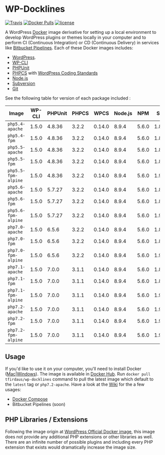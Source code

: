 # WP-Docklines

[![Travis](https://img.shields.io/travis/tfirdaus/wp-docklines.svg?style=for-the-badge)](https://travis-ci.org/tfirdaus/wp-docklines) [![Docker Pulls](https://img.shields.io/docker/pulls/tfirdaus/wp-docklines.svg?style=for-the-badge)](https://hub.docker.com/r/tfirdaus/wp-docklines/) [![license](https://img.shields.io/github/license/tfirdaus/wp-docklines.svg?style=for-the-badge)](https://github.com/tfirdaus/wp-docklines)

A WordPress [Docker](https://www.docker.com/) image derivative for setting up a local environment to develop WordPress plugins or themes locally in your computer and to perform CI (Continuous Integration) or CD (Continuous Delivery) in services like [Bitbucket Pipelines](https://bitbucket.org/product/features/pipelines). Each of these Docker images includes:

- [WordPress](https://wordpress.org/download/).
- [WP-CLI](http://wp-cli.org/)
- [PHPUnit](https://phpunit.de/)
- [PHPCS](https://github.com/squizlabs/PHP_CodeSniffer) with [WordPress Coding Standards](https://github.com/WordPress-Coding-Standards/WordPress-Coding-Standards)
- [Node.js](https://nodejs.org/en/)
- [Subversion](https://subversion.apache.org/)
- [Git](https://git-scm.com/)

See the following table for version of each package included :

| Image | WP-CLI | PHPUnit | PHPCS | WPCS | Node.js | NPM | SVN | Git |
| --- | --- | --- | --- | --- | --- | --- | --- | --- |
| `php5.4-apache`     | 1.5.0 | 4.8.36 | 3.2.2 | 0.14.0 | 8.9.4 | 5.6.0 | 1.8.10 | 2.1.4  |
| `php5.4-fpm`        | 1.5.0 | 4.8.36 | 3.2.2 | 0.14.0 | 8.9.4 | 5.6.0 | 1.8.10 | 2.1.4  |
| `php5.5-apache`     | 1.5.0 | 4.8.36 | 3.2.2 | 0.14.0 | 8.9.4 | 5.6.0 | 1.8.10 | 2.1.4  |
| `php5.5-fpm`        | 1.5.0 | 4.8.36 | 3.2.2 | 0.14.0 | 8.9.4 | 5.6.0 | 1.8.10 | 2.1.4  |
| `php5.5-fpm-alpine` | 1.5.0 | 4.8.36 | 3.2.2 | 0.14.0 | 8.9.4 | 5.6.0 | 1.9.7  | 2.8.6  |
| `php5.6-apache`     | 1.5.0 | 5.7.27 | 3.2.2 | 0.14.0 | 8.9.4 | 5.6.0 | 1.8.10 | 2.1.4  |
| `php5.6-fpm`        | 1.5.0 | 5.7.27 | 3.2.2 | 0.14.0 | 8.9.4 | 5.6.0 | 1.8.10 | 2.1.4  |
| `php5.6-fpm-alpine` | 1.5.0 | 5.7.27 | 3.2.2 | 0.14.0 | 8.9.4 | 5.6.0 | 1.9.7  | 2.8.6  |
| `php7.0-apache`     | 1.5.0 | 6.5.6  | 3.2.2 | 0.14.0 | 8.9.4 | 5.6.0 | 1.8.10 | 2.1.4  |
| `php7.0-fpm`        | 1.5.0 | 6.5.6  | 3.2.2 | 0.14.0 | 8.9.4 | 5.6.0 | 1.8.10 | 2.1.4  |
| `php7.0-fpm-alpine` | 1.5.0 | 6.5.6  | 3.2.2 | 0.14.0 | 8.9.4 | 5.6.0 | 1.9.7  | 2.8.6  |
| `php7.1-apache`     | 1.5.0 | 7.0.0  | 3.1.1 | 0.14.0 | 8.9.4 | 5.6.0 | 1.8.10 | 2.1.4  |
| `php7.1-fpm`        | 1.5.0 | 7.0.0  | 3.1.1 | 0.14.0 | 8.9.4 | 5.6.0 | 1.8.10 | 2.1.4  |
| `php7.1-fpm-alpine` | 1.5.0 | 7.0.0  | 3.1.1 | 0.14.0 | 8.9.4 | 5.6.0 | 1.9.7  | 2.8.6  |
| `php7.2-apache`     | 1.5.0 | 7.0.0  | 3.1.1 | 0.14.0 | 8.9.4 | 5.6.0 | 1.9.5  | 2.11.0 |
| `php7.2-fpm`        | 1.5.0 | 7.0.0  | 3.1.1 | 0.14.0 | 8.9.4 | 5.6.0 | 1.9.5  | 2.11.0 |
| `php7.2-fpm-alpine` | 1.5.0 | 7.0.0  | 3.1.1 | 0.14.0 | 8.9.4 | 5.6.0 | 1.9.7  | 2.13.5 |

## Usage
If you'd like to use it on your computer, you'll need to install Docker ([Mac](https://www.docker.com/docker-mac)|[Windows](https://www.docker.com/docker-windows)). The image is available in [Docker Hub](https://hub.docker.com/). Run `docker pull tfirdaus/wp-docklines` command to pull the latest image which default to the `latest` tag or `php7.2-apache`. Have a look at the [Wiki](https://github.com/tfirdaus/wp-docklines/wiki) for the a few usages:

- [Docker Compose](https://github.com/tfirdaus/wp-docklines/wiki/Docker-Compose)
- Bitbucket Pipelines (soon)

## PHP Libraries / Extensions
Following the image origin at [WordPress Official Docker image](https://hub.docker.com/_/wordpress/), this image does not provide any additional PHP extensions or other libraries as well. There are an infinite number of possible plugins and including every PHP extension that exists would dramatically increase the image size.
